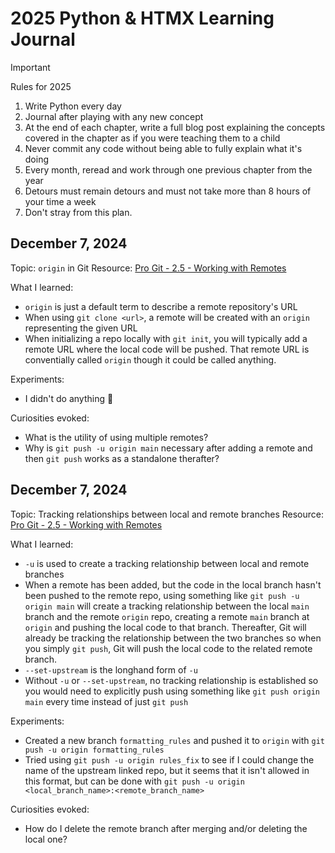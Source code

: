 # 2025 Python & HTMX Learning Journal

> [!IMPORTANT]
> Rules for 2025
> 1. Write Python every day
> 2. Journal after playing with any new concept
> 3. At the end of each chapter, write a full blog post explaining the concepts covered in the chapter as if you were teaching them to a child
> 4. Never commit any code without being able to fully explain what it's doing
> 5. Every month, reread and work through one previous chapter from the year
> 6. Detours must remain detours and must not take more than 8 hours of your time a week
> 7. Don't stray from this plan.


## December 7, 2024

Topic: `origin` in Git
Resource: [Pro Git - 2.5 - Working with Remotes](https://git-scm.com/book/ms/v2/Git-Basics-Working-with-Remotes)

What I learned:
- `origin` is just a default term to describe a remote repository's URL
- When using `git clone <url>`, a remote will be created with an `origin` representing the given URL
- When initializing a repo locally with `git init`, you will typically add a remote URL where the local code will be pushed. That remote URL is conventially called `origin` though it could be called anything.

Experiments:
- I didn't do anything 😬

Curiosities evoked:
- What is the utility of using multiple remotes?
- Why is `git push -u origin main` necessary after adding a remote and then `git push` works as a standalone therafter?


## December 7, 2024

Topic: Tracking relationships between local and remote branches
Resource: [Pro Git - 2.5 - Working with Remotes](https://git-scm.com/book/ms/v2/Git-Basics-Working-with-Remotes)

What I learned:
- `-u` is used to create a tracking relationship between local and remote branches
- When a remote has been added, but the code in the local branch hasn't been pushed to the remote repo, using something like `git push -u origin main` will create a tracking relationship between the local `main` branch and the remote `origin` repo, creating a remote `main` branch at `origin` and pushing the local code to that branch. Thereafter, Git will already be tracking the relationship between the two branches so when you simply `git push`, Git will push the local code to the related remote branch.
- `--set-upstream` is the longhand form of `-u`
- Without `-u` or `--set-upstream`, no tracking relationship is established so you would need to explicitly push using something like `git push origin main` every time instead of just `git push`

Experiments:
- Created a new branch `formatting_rules` and pushed it to `origin` with `git push -u origin formatting_rules`
- Tried using `git push -u origin rules_fix` to see if I could change the name of the upstream linked repo, but it seems that it isn't allowed in this format, but can be done with `git push -u origin <local_branch_name>:<remote_branch_name>`

Curiosities evoked:
- How do I delete the remote branch after merging and/or deleting the local one?
